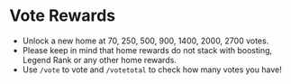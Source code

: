 # Vote Rewards

* Unlock a new home at 70, 250, 500, 900, 1400, 2000, 2700 votes.
* Please keep in mind that home rewards do not stack with boosting, Legend Rank or any other home rewards.
* Use `/vote` to vote and `/votetotal` to check how many votes you have!

